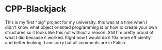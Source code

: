 # CPP-Blackjack
This is my first "big" project for my university. this was at a time when I didn't know what object oriented programming is or how to create your own structures so it looks like this not without a reason. Still I'm pretty proud of what I did because it worked. Right now I would do it 10x more efficiently and better looking.
I am sorry but all comments are in Polish.
